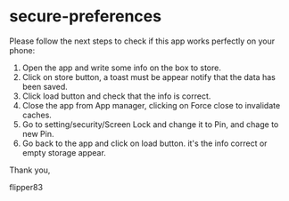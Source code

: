 secure-preferences
==================

Please follow the next steps to check if this app works perfectly on your phone:

1. Open the app and write some info on the box to store.
2. Click on store button, a toast must be appear notify that the data has been saved.
3. Click load button and check that the info is correct.
4. Close the app from App manager, clicking on Force close to invalidate caches.
5. Go to setting/security/Screen Lock and change it to Pin, and chage to new Pin.
6. Go back to the app and click on load button. it's the info correct or empty storage appear.

Thank you,

flipper83

